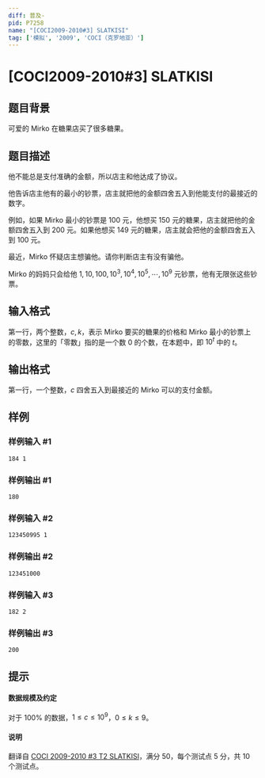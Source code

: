 ```yaml
---
diff: 普及-
pid: P7258
name: "[COCI2009-2010#3] SLATKISI"
tag: ['模拟', '2009', 'COCI（克罗地亚）']
---
```

# [COCI2009-2010#3] SLATKISI
## 题目背景

可爱的 Mirko 在糖果店买了很多糖果。
## 题目描述

他不能总是支付准确的金额，所以店主和他达成了协议。

他告诉店主他有的最小的钞票，店主就把他的金额四舍五入到他能支付的最接近的数字。

例如，如果 Mirko 最小的钞票是 $100$ 元，他想买 $150$ 元的糖果，店主就把他的金额四舍五入到 $200$ 元。如果他想买 $149$ 元的糖果，店主就会把他的金额四舍五入到 $100$ 元。

最近，Mirko 怀疑店主想骗他。请你判断店主有没有骗他。

Mirko 的妈妈只会给他 $1, 10, 100, 10^3, 10^4, 10^5, \cdots, 10^9$ 元钞票，他有无限张这些钞票。
## 输入格式

第一行，两个整数，$c, k$，表示 Mirko 要买的糖果的价格和 Mirko 最小的钞票上的零数，这里的「零数」指的是一个数 $0$ 的个数，在本题中，即 $10^t$ 中的 $t$。
## 输出格式

第一行，一个整数，$c$ 四舍五入到最接近的 Mirko 可以的支付金额。 
## 样例

### 样例输入 #1
```
184 1

```
### 样例输出 #1
```
180
```
### 样例输入 #2
```
123450995 1

```
### 样例输出 #2
```
123451000
```
### 样例输入 #3
```
182 2

```
### 样例输出 #3
```
200
```
## 提示

#### 数据规模及约定

对于 $100\%$ 的数据，$1 \le c \le 10^9$，$0 \le k \le 9$。

#### 说明
翻译自 [COCI 2009-2010 #3 T2 SLATKISI](https://hsin.hr/coci/archive/2009_2010/contest3_tasks.pdf)，满分 50，每个测试点 5 分，共 10 个测试点。
